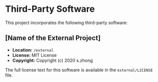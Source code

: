 # Third-Party Software

This project incorporates the following third-party software:

## [Name of the External Project]

-   **Location:** `/external`
-   **License:** MIT License
-   **Copyright:** Copyright (c) 2020 s.zhong

The full license text for this software is available in the `external/LICENSE` file.